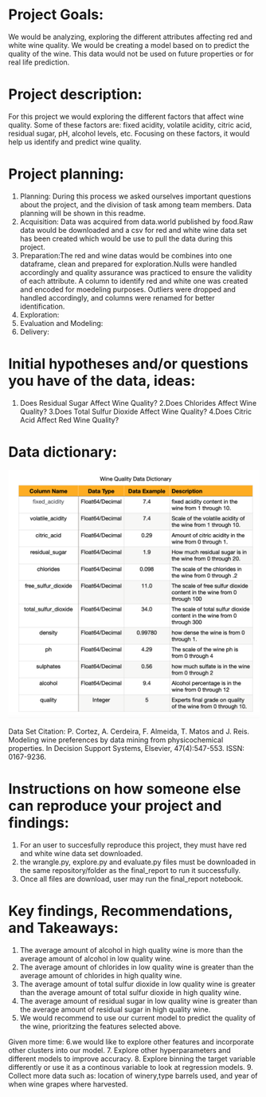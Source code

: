 # Project Goals:
We would be analyzing, exploring the different attributes affecting red and white wine quality. 
We would be creating a model based on to predict the quality of the wine.
This data would not be used on future properties or for real life prediction.

# Project description:
For this project we would exploring the different factors that affect wine quality.
Some of these factors are: fixed acidity, volatile acidity, citric acid, residual sugar, pH, alcohol levels, etc. Focusing on these factors, it would help us identify and predict wine quality. 
# Project planning:
1. Planning:  During this process we asked ourselves important questions about the project, and the division of task among team members. Data planning will be shown in this readme.
2. Acquisition: Data was acquired from data.world published by food.Raw data would be downloaded and a csv for red and white wine data set has been created which would be use to pull the data during this project.
3. Preparation:The red and wine datas would be combines into one dataframe, clean and prepared for exploration.Nulls were handled accordingly and quality assurance was practiced to ensure the validity of each attribute. A column to identify red and white one was created and encoded for moedeling purposes. Outliers were dropped and handled accordingly, and columns were renamed for better identification.
4. Exploration:
5. Evaluation and Modeling:
5. Delivery:
# Initial hypotheses and/or questions you have of the data, ideas:
1. Does Residual Sugar Affect Wine Quality?
2.Does Chlorides Affect Wine Quality?
3.Does Total Sulfur Dioxide Affect Wine Quality?
4.Does Citric Acid Affect Red Wine Quality?


# Data dictionary:
<img width="755" alt="Data Dictionary" src="https://github.com/Keila-Camarillo/wine_project/blob/main/Data%20Dictionary.png">

Data Set Citation: 
P. Cortez, A. Cerdeira, F. Almeida, T. Matos and J. Reis.
Modeling wine preferences by data mining from physicochemical properties.
In Decision Support Systems, Elsevier, 47(4):547-553. ISSN: 0167-9236.


# Instructions on how someone else can reproduce your project and findings:
1. For an user to succesfully reproduce this project, they must have red and white wine data set downloaded.
2. the wrangle.py, explore.py and evaluate.py files must be downloaded in the same repository/folder as the final_report to run it successfully. 
3. Once all files are download, user may run the final_report notebook.



# Key findings, Recommendations, and Takeaways:
1. The average amount of alcohol in high quality wine is more than the average amount of alcohol in low quality wine.
2. The average amount of chlorides in low quality wine is greater than the average amount of chlorides in high quality wine.
3. The average amount of total sulfur dioxide in low quality wine is greater than the average amount of total sulfur dioxide in high quality wine.
4. The average amount of residual sugar in low quality wine is greater than the average amount of residual sugar in high quality wine.
5.  We would recommend to use our current model to predict the quality of the wine, prioritzing the features selected above.

Given more time:
6.we would like to explore other features and incorporate other clusters into our model.
7. Explore other hyperparameters and different models to improve accuracy.
8. Explore binning the target variable differently or use it as a continous variable to look at regression models.
9. Collect more data such as: location of winery,type barrels used, and year of when wine grapes where harvested.
